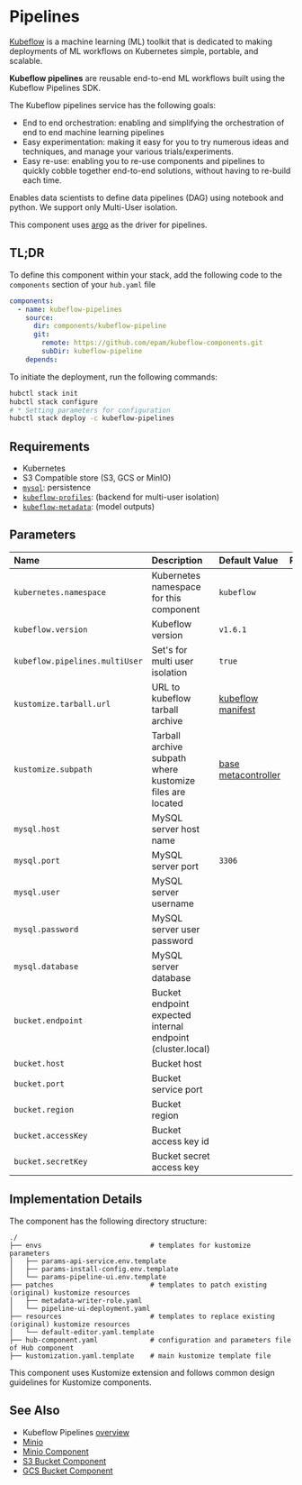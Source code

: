 # Pipelines

[Kubeflow](https://www.kubeflow.org/) is a machine learning (ML) toolkit that is dedicated to making deployments of ML
workflows on Kubernetes simple, portable, and scalable.

**Kubeflow pipelines** are reusable end-to-end ML workflows built using the Kubeflow Pipelines SDK.

The Kubeflow pipelines service has the following goals:

- End to end orchestration: enabling and simplifying the orchestration of end to end machine learning pipelines
- Easy experimentation: making it easy for you to try numerous ideas and techniques, and manage your various
  trials/experiments.
- Easy re-use: enabling you to re-use components and pipelines to quickly cobble together end-to-end solutions, without
  having to re-build each time.

Enables data scientists to define data pipelines (DAG) using notebook and python. We support only Multi-User isolation.

This component uses [argo](../argo) as the driver for pipelines.

## TL;DR

To define this component within your stack, add the following code to the `components` section of your  `hub.yaml` file

```yaml
components:
  - name: kubeflow-pipelines
    source:
      dir: components/kubeflow-pipeline
      git:
        remote: https://github.com/epam/kubeflow-components.git
        subDir: kubeflow-pipeline
    depends:

```

To initiate the deployment, run the following commands:

```bash
hubctl stack init
hubctl stack configure
# * Setting parameters for configuration 
hubctl stack deploy -c kubeflow-pipelines
```

## Requirements

- Kubernetes
- S3 Compatible store (S3, GCS or MinIO)
- [`mysql`](../mysql): persistence
- [`kubeflow-profiles`](../kubeflow-profiles): (backend for multi-user isolation)
- [`kubeflow-metadata`](../kubeflow-metadata): (model outputs)

## Parameters

| Name                           | Description                                                | Default Value                                                                                                                                                                                                    | Required |
|:-------------------------------|:-----------------------------------------------------------|:-----------------------------------------------------------------------------------------------------------------------------------------------------------------------------------------------------------------|:--------:|
| `kubernetes.namespace`         | Kubernetes namespace for this component                    | `kubeflow`                                                                                                                                                                                                       |          |
| `kubeflow.version`             | Kubeflow version                                           | `v1.6.1`                                                                                                                                                                                                         |          |
| `kubeflow.pipelines.multiUser` | Set's for multi user isolation                             | `true`                                                                                                                                                                                                           |          |
| `kustomize.tarball.url`        | URL to kubeflow tarball archive                            | [kubeflow manifest](https://github.com/kubeflow/manifests/tree/master)                                                                                                                                           |          |
| `kustomize.subpath`            | Tarball archive subpath where kustomize files are located  | [base](https://github.com/kubeflow/manifests/tree/master/apps/pipeline/upstream/base) [metacontroller](https://github.com/kubeflow/manifests/tree/master/apps/pipeline/upstream/third-party/metacontroller/base) |          |
| `mysql.host`                   | MySQL server host name                                     |                                                                                                                                                                                                                  |          |
| `mysql.port`                   | MySQL server port                                          | `3306`                                                                                                                                                                                                           |          |
| `mysql.user`                   | MySQL server username                                      |                                                                                                                                                                                                                  |   `x`    |
| `mysql.password`               | MySQL server user password                                 |                                                                                                                                                                                                                  |   `x`    |
| `mysql.database`               | MySQL server database                                      |                                                                                                                                                                                                                  |   `x`    |
| `bucket.endpoint`              | Bucket endpoint expected internal endpoint (cluster.local) |                                                                                                                                                                                                                  |          |
| `bucket.host`                  | Bucket host                                                |                                                                                                                                                                                                                  |          |
| `bucket.port`                  | Bucket service port                                        |                                                                                                                                                                                                                  |          |
| `bucket.region`                | Bucket region                                              |                                                                                                                                                                                                                  |          |
| `bucket.accessKey`             | Bucket access key id                                       |                                                                                                                                                                                                                  |          |
| `bucket.secretKey`             | Bucket secret access key                                   |                                                                                                                                                                                                                  |          |

## Implementation Details

The component has the following directory structure:

```text
./
├── envs                           # templates for kustomize parameters
│   ├── params-api-service.env.template
│   ├── params-install-config.env.template
│   └── params-pipeline-ui.env.template
├── patches                        # templates to patch existing (original) kustomize resources
│   ├── metadata-writer-role.yaml
│   └── pipeline-ui-deployment.yaml
├── resources                      # templates to replace existing (original) kustomize resources
│   └── default-editor.yaml.template 
├── hub-component.yaml             # configuration and parameters file of Hub component
├── kustomization.yaml.template    # main kustomize template file
```

This component uses Kustomize extension and follows common design guidelines for Kustomize components.

## See Also

- Kubeflow Pipelines [overview](https://www.kubeflow.org/docs/components/pipelines/overview/pipelines-overview/)
- [Minio](https://min.io/)
- [Minio Component](https://github.com/epam/hub-kubeflow-components/tree/develop/minio)
- [S3 Bucket Component](https://github.com/epam/hub-kubeflow-components/tree/develop/s3-bucket)
- [GCS Bucket Component](https://github.com/epam/hub-google-components/tree/develop/gsbucket)